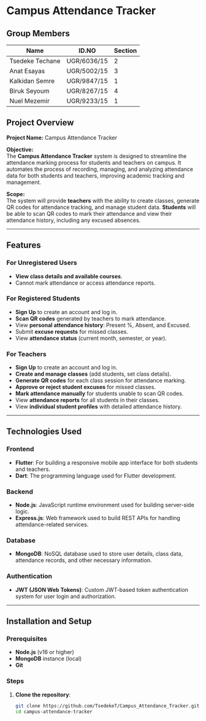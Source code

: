 # **Campus Attendance Tracker**

## **Group Members**

| Name              | ID.NO         | Section |  
|-------------------|--------------|----------|  
| Tsedeke Techane   | UGR/6036/15   | 2       |  
| Anat Esayas       | UGR/5002/15   | 3       |  
| Kalkidan Semre    | UGR/9847/15   | 1       |  
| Biruk Seyoum      | UGR/8267/15   | 4       |  
| Nuel Mezemir      | UGR/9233/15   | 1       |  

## **Project Overview**

**Project Name:** Campus Attendance Tracker

**Objective:**  
The **Campus Attendance Tracker** system is designed to streamline the attendance marking process for students and teachers on campus. It automates the process of recording, managing, and analyzing attendance data for both students and teachers, improving academic tracking and management.

**Scope:**  
The system will provide **teachers** with the ability to create classes, generate QR codes for attendance tracking, and manage student data. **Students** will be able to scan QR codes to mark their attendance and view their attendance history, including any excused absences.

---

## **Features**

### **For Unregistered Users**
- **View class details and available courses**.
- Cannot mark attendance or access attendance reports.

### **For Registered Students**
- **Sign Up** to create an account and log in.
- **Scan QR codes** generated by teachers to mark attendance.
- View **personal attendance history**: Present %, Absent, and Excused.
- Submit **excuse requests** for missed classes.
- View **attendance status** (current month, semester, or year).
  
### **For Teachers**
- **Sign Up** to create an account and log in.
- **Create and manage classes** (add students, set class details).
- **Generate QR codes** for each class session for attendance marking.
- **Approve or reject student excuses** for missed classes.
- **Mark attendance manually** for students unable to scan QR codes.
- View **attendance reports** for all students in their classes.
- View **individual student profiles** with detailed attendance history.
  
---

## **Technologies Used**

### **Frontend**
- **Flutter**: For building a responsive mobile app interface for both students and teachers.
- **Dart**: The programming language used for Flutter development.

### **Backend**
- **Node.js**: JavaScript runtime environment used for building server-side logic.
- **Express.js**: Web framework used to build REST APIs for handling attendance-related services.
  
### **Database**
- **MongoDB**: NoSQL database used to store user details, class data, attendance records, and other necessary information.

### **Authentication**
- **JWT (JSON Web Tokens)**: Custom JWT-based token authentication system for user login and authorization.

---

## **Installation and Setup**

### **Prerequisites**
- **Node.js** (v16 or higher)
- **MongoDB** instance (local)
- **Git**
  
### **Steps**
1. **Clone the repository**:
   ```bash
   git clone https://github.com/TsedekeT/Campus_Attendance_Tracker.git
   cd campus-attendance-tracker
